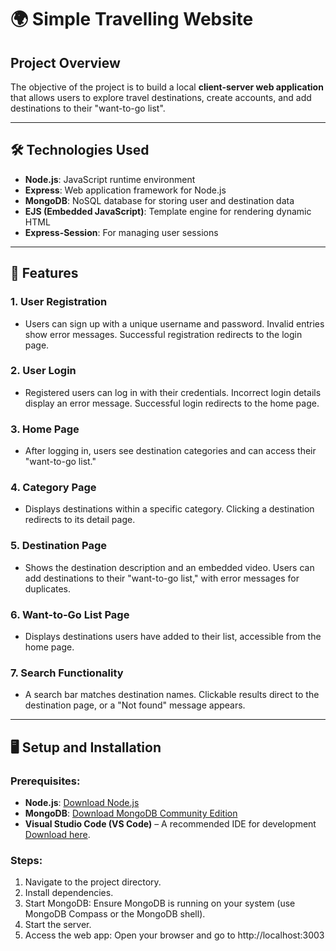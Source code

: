 # 🌍 Simple Travelling Website 

## Project Overview
The objective of the project is to build a local **client-server web application** that allows users to explore travel destinations, create accounts, and add destinations to their "want-to-go list".

---

## 🛠️ Technologies Used
- **Node.js**: JavaScript runtime environment
- **Express**: Web application framework for Node.js
- **MongoDB**: NoSQL database for storing user and destination data
- **EJS (Embedded JavaScript)**: Template engine for rendering dynamic HTML
- **Express-Session**: For managing user sessions

---

## 🌟 Features

### 1. **User Registration**
  - Users can sign up with a unique username and password. Invalid entries show error messages. Successful registration redirects to the login page.

### 2. **User Login**
  - Registered users can log in with their credentials. Incorrect login details display an error message. Successful login redirects to the home page.

### 3. **Home Page**
  - After logging in, users see destination categories and can access their "want-to-go list."

### 4. **Category Page**
  - Displays destinations within a specific category. Clicking a destination redirects to its detail page.

### 5. **Destination Page**
  - Shows the destination description and an embedded video. Users can add destinations to their "want-to-go list," with error messages for duplicates.

### 6. **Want-to-Go List Page**
  - Displays destinations users have added to their list, accessible from the home page.

### 7. **Search Functionality**
  - A search bar matches destination names. Clickable results direct to the destination page, or a "Not found" message appears.

---

## 🖥️ Setup and Installation

### Prerequisites:
- **Node.js**: [Download Node.js](https://nodejs.org/en/download/)
- **MongoDB**: [Download MongoDB Community Edition](https://www.mongodb.com/try/download/community)
- **Visual Studio Code (VS Code)** – A recommended IDE for development [Download here](https://code.visualstudio.com/).

### Steps:
1. Navigate to the project directory.
2. Install dependencies.
3. Start MongoDB: Ensure MongoDB is running on your system (use MongoDB Compass or the MongoDB shell).
4. Start the server.
5. Access the web app: Open your browser and go to http://localhost:3003
   




   

